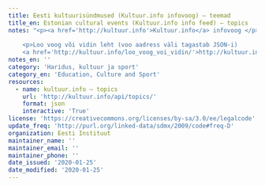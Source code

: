 ```yaml
---
title: Eesti kultuurisündmused (Kultuur.info infovoog) – teemad
title_en: Estonian cultural events (Kultuur.info info feed) – topics
notes: "<p><a href='http://kultuur.info'>Kultuur.info</a> infovoog </p>
    
    <p>Loo voog või vidin leht (voo aadress väli tagastab JSON-i)
    <a href='http://kultuur.info/loo_voog_voi_vidin/'>http://kultuur.info/loo_voog_voi_vidin/</a></p>"
notes_en: ''
category: 'Haridus, kultuur ja sport'
category_en: 'Education, Culture and Sport'
resources:
  - name: kultuur.info – topics
    url: 'http://kultuur.info/api/topics/'
    format: json
    interactive: 'True'
license: 'https://creativecommons.org/licenses/by-sa/3.0/ee/legalcode'
update_freq: 'http://purl.org/linked-data/sdmx/2009/code#freq-D'
organization: Eesti Instituut
maintainer_name: ''
maintainer_email: ''
maintainer_phone: ''
date_issued: '2020-01-25'
date_modified: '2020-01-25'
---
```

